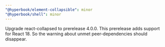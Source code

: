 ```yaml
---
"@hyperbook/element-collapsible": minor
"@hyperbook/shell": minor
---
```


Upgrade react-collapsed to prerelease 4.0.0. This prerelease adds support for React 18. So the warning about unmet peer-dependencies should disappear.
